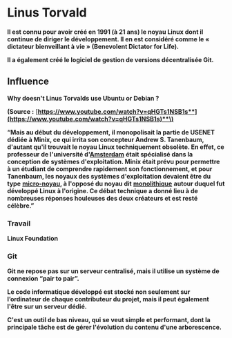 # Linus Torvald

**Il est connu pour avoir créé en 1991 \(à 21 ans\) le noyau Linux dont il continue de diriger le développement. Il en est considéré comme le « dictateur bienveillant à vie » \(Benevolent Dictator for Life\).**

**Il a également créé le logiciel de gestion de versions décentralisée Git.**

## **Influence**

**Why doesn't Linus Torvalds use Ubuntu or Debian ?**

**\(Source :** [**https://www.youtube.com/watch?v=qHGTs1NSB1s**](https://www.youtube.com/watch?v=qHGTs1NSB1s)**\)**  


**“Mais au début du développement, il monopolisait la partie de USENET dédiée à Minix, ce qui irrita son concepteur Andrew S. Tanenbaum, d'autant qu'il trouvait le noyau Linux techniquement obsolète. En effet, ce professeur de l'université d'**[**Amsterdam**](https://fr.wikipedia.org/wiki/Amsterdam) **était spécialisé dans la conception de systèmes d'exploitation. Minix était prévu pour permettre à un étudiant de comprendre rapidement son fonctionnement, et pour Tanenbaum, les noyaux des systèmes d'exploitation devaient être du type** [**micro-noyau**](https://fr.wikipedia.org/wiki/Micro-noyau)**, à l'opposé du noyau dit** [**monolithique**](https://fr.wikipedia.org/wiki/Noyau_monolithique) **autour duquel fut développé Linux à l'origine. Ce débat technique a donné lieu à de nombreuses réponses houleuses des deux créateurs et est resté célèbre.”**

### **Travail**

**Linux Foundation**

### **Git**

**Git ne repose pas sur un serveur centralisé, mais il utilise un système de connexion “pair to pair”.** 

**Le code informatique développé est stocké non seulement sur l’ordinateur de chaque contributeur du projet, mais il peut également l'être sur un serveur dédié.** 

**C'est un outil de bas niveau, qui se veut simple et performant, dont la principale tâche est de gérer l'évolution du contenu d'une arborescence.**  


